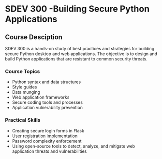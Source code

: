 # SDEV 300 -Building Secure Python Applications

## Course Desciption
SDEV 300 is a hands-on study of best practices and strategies for building secure Python desktop and web applications. 
The objective is to design and build Python applications that are resistant to common security threats.

### Course Topics

- Python syntax and data structures
- Style guides
- Data munging
- Web application frameworks
- Secure coding tools and processes
- Application vulnerability prevention

### Practical Skills
- Creating secure login forms in Flask
- User registration implementation
- Password complexity enforcement
- Using open-source tools to detect, analyze, and mitigate web application threats and vulnerabilities
